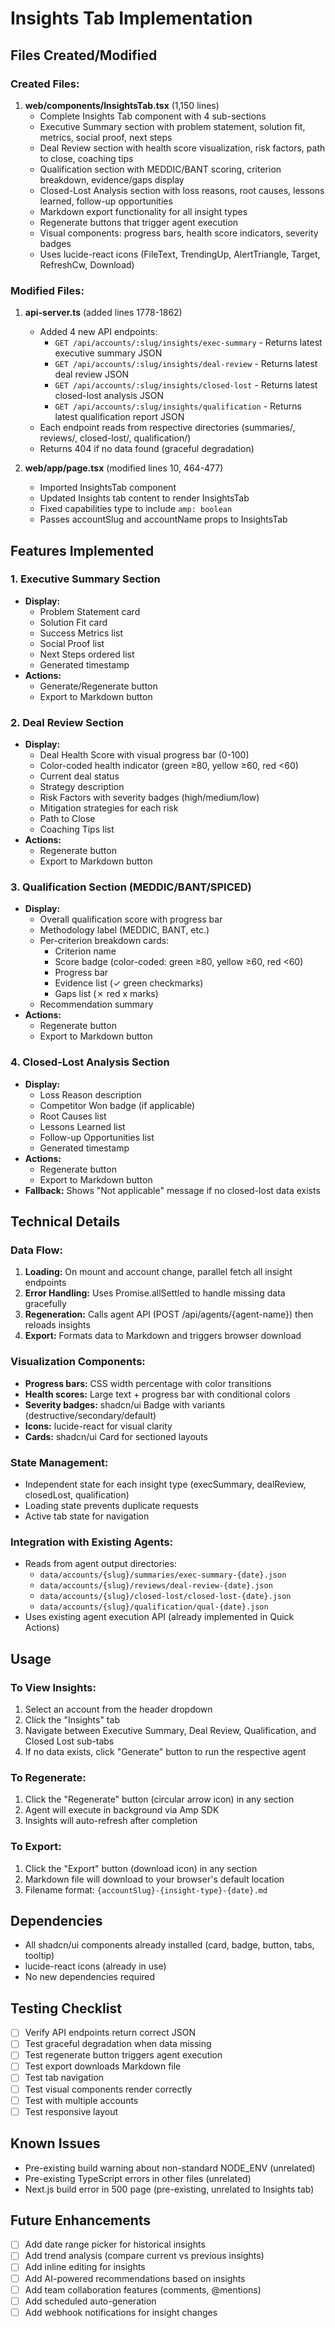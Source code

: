 # Insights Tab Implementation

## Files Created/Modified

### Created Files:

1. **web/components/InsightsTab.tsx** (1,150 lines)
   - Complete Insights Tab component with 4 sub-sections
   - Executive Summary section with problem statement, solution fit, metrics, social proof, next steps
   - Deal Review section with health score visualization, risk factors, path to close, coaching tips
   - Qualification section with MEDDIC/BANT scoring, criterion breakdown, evidence/gaps display
   - Closed-Lost Analysis section with loss reasons, root causes, lessons learned, follow-up opportunities
   - Markdown export functionality for all insight types
   - Regenerate buttons that trigger agent execution
   - Visual components: progress bars, health score indicators, severity badges
   - Uses lucide-react icons (FileText, TrendingUp, AlertTriangle, Target, RefreshCw, Download)

### Modified Files:

1. **api-server.ts** (added lines 1778-1862)
   - Added 4 new API endpoints:
     - `GET /api/accounts/:slug/insights/exec-summary` - Returns latest executive summary JSON
     - `GET /api/accounts/:slug/insights/deal-review` - Returns latest deal review JSON
     - `GET /api/accounts/:slug/insights/closed-lost` - Returns latest closed-lost analysis JSON
     - `GET /api/accounts/:slug/insights/qualification` - Returns latest qualification report JSON
   - Each endpoint reads from respective directories (summaries/, reviews/, closed-lost/, qualification/)
   - Returns 404 if no data found (graceful degradation)

2. **web/app/page.tsx** (modified lines 10, 464-477)
   - Imported InsightsTab component
   - Updated Insights tab content to render InsightsTab
   - Fixed capabilities type to include `amp: boolean`
   - Passes accountSlug and accountName props to InsightsTab

## Features Implemented

### 1. Executive Summary Section
- **Display:**
  - Problem Statement card
  - Solution Fit card
  - Success Metrics list
  - Social Proof list
  - Next Steps ordered list
  - Generated timestamp
- **Actions:**
  - Generate/Regenerate button
  - Export to Markdown button

### 2. Deal Review Section
- **Display:**
  - Deal Health Score with visual progress bar (0-100)
  - Color-coded health indicator (green ≥80, yellow ≥60, red <60)
  - Current deal status
  - Strategy description
  - Risk Factors with severity badges (high/medium/low)
  - Mitigation strategies for each risk
  - Path to Close
  - Coaching Tips list
- **Actions:**
  - Regenerate button
  - Export to Markdown button

### 3. Qualification Section (MEDDIC/BANT/SPICED)
- **Display:**
  - Overall qualification score with progress bar
  - Methodology label (MEDDIC, BANT, etc.)
  - Per-criterion breakdown cards:
    - Criterion name
    - Score badge (color-coded: green ≥80, yellow ≥60, red <60)
    - Progress bar
    - Evidence list (✓ green checkmarks)
    - Gaps list (✗ red x marks)
  - Recommendation summary
- **Actions:**
  - Regenerate button
  - Export to Markdown button

### 4. Closed-Lost Analysis Section
- **Display:**
  - Loss Reason description
  - Competitor Won badge (if applicable)
  - Root Causes list
  - Lessons Learned list
  - Follow-up Opportunities list
  - Generated timestamp
- **Actions:**
  - Regenerate button
  - Export to Markdown button
- **Fallback:** Shows "Not applicable" message if no closed-lost data exists

## Technical Details

### Data Flow:
1. **Loading:** On mount and account change, parallel fetch all insight endpoints
2. **Error Handling:** Uses Promise.allSettled to handle missing data gracefully
3. **Regeneration:** Calls agent API (POST /api/agents/{agent-name}) then reloads insights
4. **Export:** Formats data to Markdown and triggers browser download

### Visualization Components:
- **Progress bars:** CSS width percentage with color transitions
- **Health scores:** Large text + progress bar with conditional colors
- **Severity badges:** shadcn/ui Badge with variants (destructive/secondary/default)
- **Icons:** lucide-react for visual clarity
- **Cards:** shadcn/ui Card for sectioned layouts

### State Management:
- Independent state for each insight type (execSummary, dealReview, closedLost, qualification)
- Loading state prevents duplicate requests
- Active tab state for navigation

### Integration with Existing Agents:
- Reads from agent output directories:
  - `data/accounts/{slug}/summaries/exec-summary-{date}.json`
  - `data/accounts/{slug}/reviews/deal-review-{date}.json`
  - `data/accounts/{slug}/closed-lost/closed-lost-{date}.json`
  - `data/accounts/{slug}/qualification/qual-{date}.json`
- Uses existing agent execution API (already implemented in Quick Actions)

## Usage

### To View Insights:
1. Select an account from the header dropdown
2. Click the "Insights" tab
3. Navigate between Executive Summary, Deal Review, Qualification, and Closed Lost sub-tabs
4. If no data exists, click "Generate" button to run the respective agent

### To Regenerate:
1. Click the "Regenerate" button (circular arrow icon) in any section
2. Agent will execute in background via Amp SDK
3. Insights will auto-refresh after completion

### To Export:
1. Click the "Export" button (download icon) in any section
2. Markdown file will download to your browser's default location
3. Filename format: `{accountSlug}-{insight-type}-{date}.md`

## Dependencies
- All shadcn/ui components already installed (card, badge, button, tabs, tooltip)
- lucide-react icons (already in use)
- No new dependencies required

## Testing Checklist
- [ ] Verify API endpoints return correct JSON
- [ ] Test graceful degradation when data missing
- [ ] Test regenerate button triggers agent execution
- [ ] Test export downloads Markdown file
- [ ] Test tab navigation
- [ ] Test visual components render correctly
- [ ] Test with multiple accounts
- [ ] Test responsive layout

## Known Issues
- Pre-existing build warning about non-standard NODE_ENV (unrelated)
- Pre-existing TypeScript errors in other files (unrelated)
- Next.js build error in 500 page (pre-existing, unrelated to Insights tab)

## Future Enhancements
- [ ] Add date range picker for historical insights
- [ ] Add trend analysis (compare current vs previous insights)
- [ ] Add inline editing for insights
- [ ] Add AI-powered recommendations based on insights
- [ ] Add team collaboration features (comments, @mentions)
- [ ] Add scheduled auto-generation
- [ ] Add webhook notifications for insight changes
